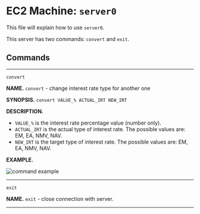# EC2 Machine: `server0`

This file will explain how to use `server0`.

This server has two commands: `convert` and `exit`.


## Commands
<hr>

`convert`

**NAME.** `convert` - change interest rate type for another one

**SYNOPSIS.** ```convert VALUE_% ACTUAL_IRT NEW_IRT```

**DESCRIPTION.**
- `VALUE_%` is the interest rate percentage value (number only).
- `ACTUAL_IRT` is the actual type of interest rate. The possible values are: EM, EA, NMV, NAV.
- `NEW_IRT` is the target type of interest rate. The possible values are: EM, EA, NMV, NAV.

**EXAMPLE.**

![command example](https://user-images.githubusercontent.com/52968530/129489979-fd2c6106-6598-4333-a204-990cd7f2e651.png)

<hr>

`exit`

**NAME.**
`exit` - close connection with server.

<hr>



